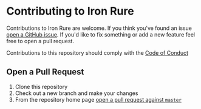 # Contributing to Iron Rure

Contributions to Iron Rure are welcome. If you think you've found an issue [open
a GitHub issue][issues]. If you'd like to fix something or add a new feature
feel free to open a pull request.

Contributions to this repository should comply with the [Code of Conduct][coc]

## Open a Pull Request

 1. Clone this repository
 2. Check out a new branch and make your changes
 3. From the repository home page [open a pull request against `master`][open_pr]

[issues]: https://github.com/iwillspeak/IronRure/issues
[open_pr]: https://github.com/iwillspeak/IronRure/pull/new/master
[coc]: CODE_OF_CONDUCT.md
